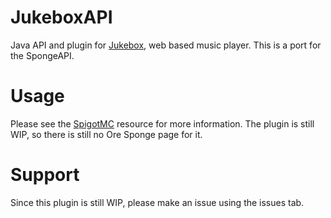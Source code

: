 # JukeboxAPI
Java API and plugin for [Jukebox](https://mcjukebox.net), web based music player.
This is a port for the SpongeAPI.

# Usage
Please see the [SpigotMC](https://www.spigotmc.org/resources/mcjukebox.16024/) resource for more information.
The plugin is still WIP, so there is still no Ore Sponge page for it.

# Support
Since this plugin is still WIP, please make an issue using the issues tab.
